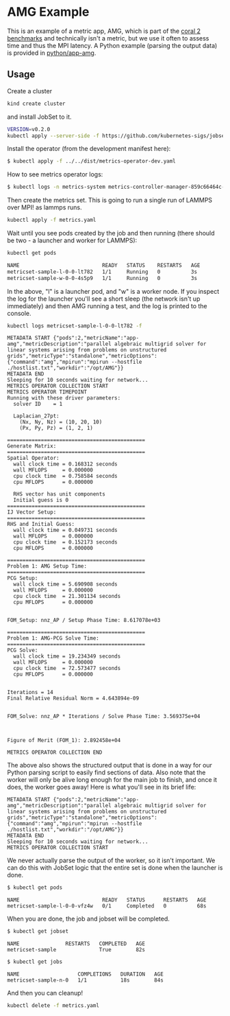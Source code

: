 # AMG Example

This is an example of a metric app, AMG, which is part of the [coral 2 benchmarks](https://asc.llnl.gov/coral-2-benchmarks) and technically
isn't a metric, but we use it often to assess time and thus the MPI latency. A Python example (parsing the output data)
is provided in [python/app-amg](../../python/app-amg).

## Usage

Create a cluster

```bash
kind create cluster
```

and install JobSet to it.

```bash
VERSION=v0.2.0
kubectl apply --server-side -f https://github.com/kubernetes-sigs/jobset/releases/download/$VERSION/manifests.yaml
```

Install the operator (from the development manifest here):

```bash
$ kubectl apply -f ../../dist/metrics-operator-dev.yaml
```

How to see metrics operator logs:

```bash
$ kubectl logs -n metrics-system metrics-controller-manager-859c66464c-7rpbw
```

Then create the metrics set. This is going to run a single run of LAMMPS over MPI!
as lammps runs.

```bash
kubectl apply -f metrics.yaml
```

Wait until you see pods created by the job and then running (there should be two - a launcher and worker for LAMMPS):

```bash
kubectl get pods
```
```diff
NAME                           READY   STATUS    RESTARTS   AGE
metricset-sample-l-0-0-lt782   1/1     Running   0          3s
metricset-sample-w-0-0-4s5p9   1/1     Running   0          3s
```

In the above, "l" is a launcher pod, and "w" is a worker node.
If you inspect the log for the launcher you'll see a short sleep (the network isn't up immediately)
and then AMG running a test, and the log is printed to the console.

```bash
kubectl logs metricset-sample-l-0-0-lt782 -f
```
```console
METADATA START {"pods":2,"metricName":"app-amg","metricDescription":"parallel algebraic multigrid solver for linear systems arising from problems on unstructured grids","metricType":"standalone","metricOptions":{"command":"amg","mpirun":"mpirun --hostfile ./hostlist.txt","workdir":"/opt/AMG"}}
METADATA END
Sleeping for 10 seconds waiting for network...
METRICS OPERATOR COLLECTION START
METRICS OPERATOR TIMEPOINT
Running with these driver parameters:
  solver ID    = 1

  Laplacian_27pt:
    (Nx, Ny, Nz) = (10, 20, 10)
    (Px, Py, Pz) = (1, 2, 1)

=============================================
Generate Matrix:
=============================================
Spatial Operator:
  wall clock time = 0.168312 seconds
  wall MFLOPS     = 0.000000
  cpu clock time  = 0.758584 seconds
  cpu MFLOPS      = 0.000000

  RHS vector has unit components
  Initial guess is 0
=============================================
IJ Vector Setup:
=============================================
RHS and Initial Guess:
  wall clock time = 0.049731 seconds
  wall MFLOPS     = 0.000000
  cpu clock time  = 0.152173 seconds
  cpu MFLOPS      = 0.000000

=============================================
Problem 1: AMG Setup Time:
=============================================
PCG Setup:
  wall clock time = 5.690908 seconds
  wall MFLOPS     = 0.000000
  cpu clock time  = 21.301134 seconds
  cpu MFLOPS      = 0.000000


FOM_Setup: nnz_AP / Setup Phase Time: 8.617078e+03

=============================================
Problem 1: AMG-PCG Solve Time:
=============================================
PCG Solve:
  wall clock time = 19.234349 seconds
  wall MFLOPS     = 0.000000
  cpu clock time  = 72.573477 seconds
  cpu MFLOPS      = 0.000000


Iterations = 14
Final Relative Residual Norm = 4.643894e-09


FOM_Solve: nnz_AP * Iterations / Solve Phase Time: 3.569375e+04



Figure of Merit (FOM_1): 2.892458e+04

METRICS OPERATOR COLLECTION END
```

The above also shows the structured output that is done in a way for our Python parsing script to easily
find sections of data. Also note that the worker will only be alive long enough for the main job to
finish, and once it does, the worker goes away! Here is what you'll see in its brief life:

```console
METADATA START {"pods":2,"metricName":"app-amg","metricDescription":"parallel algebraic multigrid solver for linear systems arising from problems on unstructured grids","metricType":"standalone","metricOptions":{"command":"amg","mpirun":"mpirun --hostfile ./hostlist.txt","workdir":"/opt/AMG"}}
METADATA END
Sleeping for 10 seconds waiting for network...
METRICS OPERATOR COLLECTION START
```

We never actually parse the output of the worker, so it isn't important.
We can do this with JobSet logic that the entire set is done when the launcher is done.

```bash
$ kubectl get pods
```
```console
NAME                           READY   STATUS      RESTARTS   AGE
metricset-sample-l-0-0-vfz4w   0/1     Completed   0          68s
```

When you are done, the job and jobset will be completed.

```bash
$ kubectl get jobset
```
```console
NAME               RESTARTS   COMPLETED   AGE
metricset-sample              True        82s
```
```bash
$ kubectl get jobs
```
```console
NAME                   COMPLETIONS   DURATION   AGE
metricset-sample-n-0   1/1           18s        84s
```

And then you can cleanup!

```bash
kubectl delete -f metrics.yaml
```